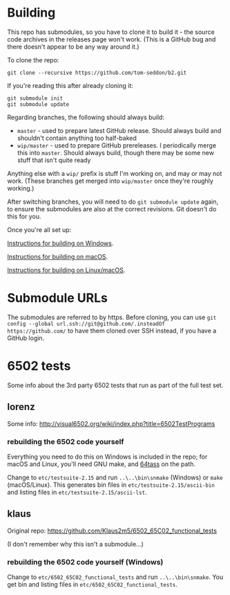 # Building

This repo has submodules, so you have to clone it to build it - the
source code archives in the releases page won't work. (This is a
GitHub bug and there doesn't appear to be any way around it.)

To clone the repo:

    git clone --recursive https://github.com/tom-seddon/b2.git
	
If you're reading this after already cloning it:

    git submodule init
	git submodule update

Regarding branches, the following should always build:

* `master` - used to prepare latest GitHub release. Should always
  build and shouldn't contain anything too half-baked
* `wip/master` - used to prepare GitHub prereleases. I periodically
  merge this into `master`. Should always build, though there may be
  some new stuff that isn't quite ready

Anything else with a `wip/` prefix is stuff I'm working on, and may or
may not work. (These branches get merged into `wip/master` once
they're roughly working.)

After switching branches, you will need to do `git submodule update`
again, to ensure the submodules are also at the correct revisions. Git
doesn't do this for you.

Once you're all set up:

[Instructions for building on Windows](./Building-on-Windows.md).

[Instructions for building on macOS](./Building-on-OSX.md).

[Instructions for building on Linux/macOS](./Building-on-Unix.md).

# Submodule URLs

The submodules are referred to by https. Before cloning, you can use
`git config --global url.ssh://git@github.com/.insteadOf
https://github.com/` to have them cloned over SSH instead, if you have
a GitHub login.

# 6502 tests

Some info about the 3rd party 6502 tests that run as part of the full
test set.

## lorenz ##

Some info: http://visual6502.org/wiki/index.php?title=6502TestPrograms

### rebuilding the 6502 code yourself ###

Everything you need to do this on Windows is included in the repo; for
macOS and Linux, you'll need GNU make, and
[64tass](http://tass64.sourceforge.net/) on the path.

Change to `etc/testsuite-2.15` and run `..\..\bin\snmake` (Windows) or
`make` (macOS/Linux). This generates bin files in
`etc/testsuite-2.15/ascii-bin` and listing files in
`etc/testsuite-2.15/ascii-lst`.

## klaus

Original repo: https://github.com/Klaus2m5/6502_65C02_functional_tests

(I don't remember why this isn't a submodule...)

### rebuilding the 6502 code yourself (Windows) ###

Change to `etc/6502_65C02_functional_tests` and run
`..\..\bin\snmake`. You get bin and listing files in
`etc/6502_65C02_functional_tests`.
